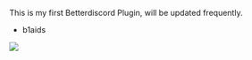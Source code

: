This is my first Betterdiscord Plugin, will be updated frequently.

- b1aids

![]([https://github.com/b1aidsofficial/BBDGE/1119.gif](https://github.com/b1aidsofficial/BBDGE/blob/main/1119.gif))
